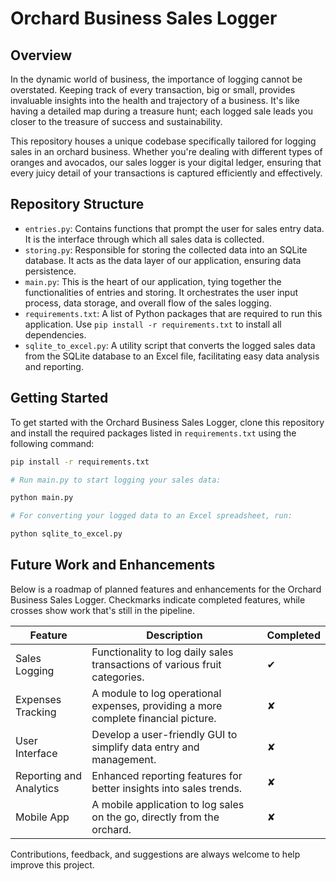 # Orchard Business Sales Logger

## Overview

In the dynamic world of business, the importance of logging cannot be overstated. Keeping track of every transaction, big or small, provides invaluable insights into the health and trajectory of a business. It's like having a detailed map during a treasure hunt; each logged sale leads you closer to the treasure of success and sustainability.

This repository houses a unique codebase specifically tailored for logging sales in an orchard business. Whether you're dealing with different types of oranges and avocados, our sales logger is your digital ledger, ensuring that every juicy detail of your transactions is captured efficiently and effectively.

## Repository Structure

- `entries.py`: Contains functions that prompt the user for sales entry data. It is the interface through which all sales data is collected.
- `storing.py`: Responsible for storing the collected data into an SQLite database. It acts as the data layer of our application, ensuring data persistence.
- `main.py`: This is the heart of our application, tying together the functionalities of entries and storing. It orchestrates the user input process, data storage, and overall flow of the sales logging.
- `requirements.txt`: A list of Python packages that are required to run this application. Use `pip install -r requirements.txt` to install all dependencies.
- `sqlite_to_excel.py`: A utility script that converts the logged sales data from the SQLite database to an Excel file, facilitating easy data analysis and reporting.

## Getting Started

To get started with the Orchard Business Sales Logger, clone this repository and install the required packages listed in `requirements.txt` using the following command:

```bash
pip install -r requirements.txt

# Run main.py to start logging your sales data:

python main.py

# For converting your logged data to an Excel spreadsheet, run:

python sqlite_to_excel.py
```

## Future Work and Enhancements

Below is a roadmap of planned features and enhancements for the Orchard Business Sales Logger. Checkmarks indicate completed features, while crosses show work that's still in the pipeline.

| Feature                   | Description                                                               | Completed   |
|---------------------------|---------------------------------------------------------------------------|-------------|
| Sales Logging             | Functionality to log daily sales transactions of various fruit categories. | ✔           |
| Expenses Tracking         | A module to log operational expenses, providing a more complete financial picture. | ✘           |
| User Interface            | Develop a user-friendly GUI to simplify data entry and management.       | ✘           |
| Reporting and Analytics   | Enhanced reporting features for better insights into sales trends.       | ✘           |
| Mobile App                | A mobile application to log sales on the go, directly from the orchard.   | ✘           |

Contributions, feedback, and suggestions are always welcome to help improve this project.



